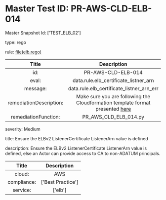 



# Master Test ID: PR-AWS-CLD-ELB-014


Master Snapshot Id: ['TEST_ELB_02']

type: rego

rule: [file(elb.rego)]  
  
  
  
  

|Title|Description|
| :---: | :---: |
|id: |PR-AWS-CLD-ELB-014|
|eval: |data.rule.elb_certificate_listner_arn|
|message: |data.rule.elb_certificate_listner_arn_err|
|remediationDescription: |Make sure you are following the Cloudformation template format presented <a href='https://docs.aws.amazon.com/AWSCloudFormation/latest/UserGuide/aws-resource-elasticloadbalancingv2-listenercertificate.html' target='_blank'>here</a>|
|remediationFunction: |PR_AWS_CLD_ELB_014.py|


severity: Medium

title: Ensure the ELBv2 ListenerCertificate ListenerArn value is defined

description: Ensure the ELBv2 ListenerCertificate ListenerArn value is defined, else an Actor can provide access to CA to non-ADATUM principals.  
  
  

|Title|Description|
| :---: | :---: |
|cloud: |AWS|
|compliance: |['Best Practice']|
|service: |['elb']|



[file(elb.rego)]: https://github.com/prancer-io/prancer-compliance-test/tree/master/aws/cloud/elb.rego
